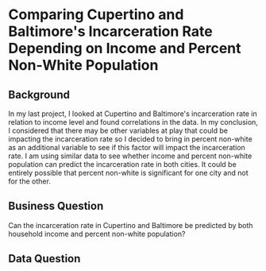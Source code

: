 # Comparing Cupertino and Baltimore's Incarceration Rate Depending on Income and Percent Non-White Population
## Background
In my last project, I looked at Cupertino and Baltimore's incarceration rate in relation to income level and found correlations in the data. In my conclusion, I considered that there may be other variables at play that could be impacting the incarceration rate so I decided to bring in percent non-white as an additional variable to see if this factor will impact the incarceration rate. I am using similar data to see whether income and percent non-white population can predict the incarceration rate in both cities. It could be entirely possible that percent non-white is significant for one city and not for the other.
## Business Question
Can the incarceration rate in Cupertino and Baltimore be predicted by both household income and percent non-white population?
## Data Question
